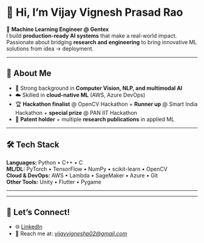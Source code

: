 # 👋 Hi, I’m Vijay Vignesh Prasad Rao  

🚀 **Machine Learning Engineer @ Gentex**  
I build **production-ready AI systems** that make a real-world impact.  
Passionate about bridging **research and engineering** to bring innovative ML solutions from idea → deployment.  

---

## 🌟 About Me  
- 🧠 Strong background in **Computer Vision, NLP, and multimodal AI**  
- ☁️ Skilled in **cloud-native ML** (AWS, Azure DevOps)  
- 🏆 **Hackathon finalist** @ OpenCV Hackathon + **Runner up** @ Smart India Hackathon + **special prize** @ PAN IIT Hackathon  
- 📜 **Patent holder** + multiple **research publications** in applied ML
  
---

## 🛠️ Tech Stack  
**Languages:** Python • C++ • C  
**ML/DL:** PyTorch • TensorFlow • NumPy • scikit-learn • OpenCV  
**Cloud & DevOps:** AWS • Lambda • SageMaker • Azure • Git  
**Other Tools:** Unity • Flutter • Pygame  

---

<!-- ## 📈 GitHub Stats  

<p align="center">
  <img src="https://github-readme-stats.vercel.app/api?username=VijayVignesh1&show_icons=true&theme=radical" alt="GitHub Stats" height="160"/>
  <img src="https://github-readme-stats.vercel.app/api/top-langs/?username=VijayVignesh1&layout=compact&theme=radical" alt="Top Languages" height="160"/>
</p> -->

---

## 🤝 Let’s Connect!  
- 🌐 [LinkedIn](https://www.linkedin.com/in/vijay-vignesh)  
- 📧 Reach me at: *vijayvigneshp02@gmail.com*  
